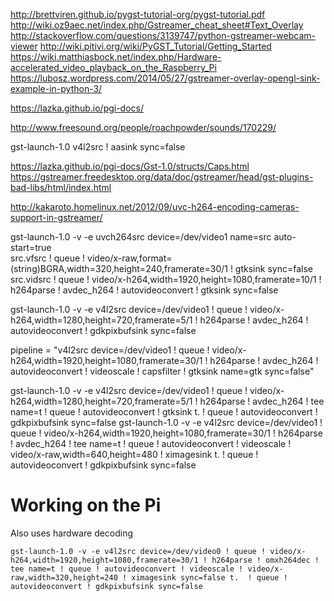 http://brettviren.github.io/pygst-tutorial-org/pygst-tutorial.pdf
http://wiki.oz9aec.net/index.php/Gstreamer_cheat_sheet#Text_Overlay
http://stackoverflow.com/questions/3139747/python-gstreamer-webcam-viewer
http://wiki.pitivi.org/wiki/PyGST_Tutorial/Getting_Started
https://wiki.matthiasbock.net/index.php/Hardware-accelerated_video_playback_on_the_Raspberry_Pi
https://lubosz.wordpress.com/2014/05/27/gstreamer-overlay-opengl-sink-example-in-python-3/

https://lazka.github.io/pgi-docs/

http://www.freesound.org/people/roachpowder/sounds/170229/

gst-launch-1.0 v4l2src ! aasink sync=false

https://lazka.github.io/pgi-docs/Gst-1.0/structs/Caps.html
https://gstreamer.freedesktop.org/data/doc/gstreamer/head/gst-plugins-bad-libs/html/index.html

http://kakaroto.homelinux.net/2012/09/uvc-h264-encoding-cameras-support-in-gstreamer/

gst-launch-1.0 -v -e uvch264src device=/dev/video1 name=src auto-start=true \
src.vfsrc ! queue ! video/x-raw,format=\(string\)BGRA,width=320,height=240,framerate=30/1 ! gtksink sync=false \
src.vidsrc ! queue ! video/x-h264,width=1920,height=1080,framerate=10/1 ! h264parse ! avdec_h264 ! autovideoconvert ! gtksink sync=false

gst-launch-1.0 -v -e v4l2src device=/dev/video1 ! queue ! video/x-h264,width=1280,height=720,framerate=5/1 ! h264parse ! avdec_h264 ! autovideoconvert ! gdkpixbufsink sync=false

pipeline = "v4l2src device=/dev/video1 ! queue ! video/x-h264,width=1920,height=1080,framerate=30/1 ! h264parse ! avdec_h264 ! autovideoconvert ! videoscale ! capsfilter ! gtksink name=gtk sync=false"

        
gst-launch-1.0 -v -e v4l2src device=/dev/video1 ! queue ! video/x-h264,width=1280,height=720,framerate=5/1 ! h264parse ! avdec_h264 ! tee name=t ! queue ! autovideoconvert ! gtksink t. ! queue ! autovideoconvert ! gdkpixbufsink sync=false
gst-launch-1.0 -v -e v4l2src device=/dev/video1 ! queue ! video/x-h264,width=1920,height=1080,framerate=30/1 ! h264parse ! avdec_h264 ! tee name=t ! queue ! autovideoconvert ! videoscale ! video/x-raw,width=640,height=480 ! ximagesink t. ! queue ! autovideoconvert ! gdkpixbufsink sync=false

# Working on the Pi

Also uses hardware decoding

```
gst-launch-1.0 -v -e v4l2src device=/dev/video0 ! queue ! video/x-h264,width=1920,height=1080,framerate=30/1 ! h264parse ! omxh264dec ! tee name=t ! queue ! autovideoconvert ! videoscale ! video/x-raw,width=320,height=240 ! ximagesink sync=false t.  ! queue ! autovideoconvert ! gdkpixbufsink sync=false
```
